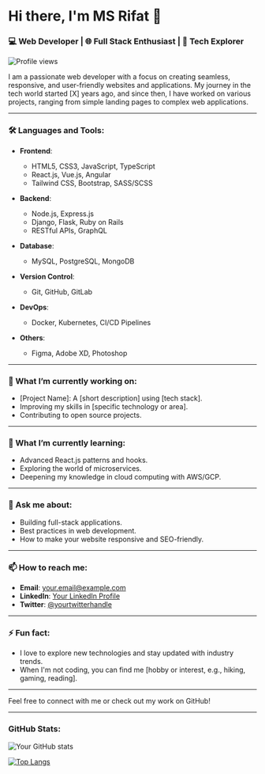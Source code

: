# Hi there, I'm MS Rifat 👋

### 💻 Web Developer | 🌐 Full Stack Enthusiast | 🚀 Tech Explorer

![Profile views](https://komarev.com/ghpvc/?username=yourusername&color=blue)

I am a passionate web developer with a focus on creating seamless, responsive, and user-friendly websites and applications. My journey in the tech world started [X] years ago, and since then, I have worked on various projects, ranging from simple landing pages to complex web applications.

---

### 🛠️ Languages and Tools:

- **Frontend**: 
  - HTML5, CSS3, JavaScript, TypeScript
  - React.js, Vue.js, Angular
  - Tailwind CSS, Bootstrap, SASS/SCSS

- **Backend**: 
  - Node.js, Express.js
  - Django, Flask, Ruby on Rails
  - RESTful APIs, GraphQL

- **Database**: 
  - MySQL, PostgreSQL, MongoDB

- **Version Control**: 
  - Git, GitHub, GitLab

- **DevOps**: 
  - Docker, Kubernetes, CI/CD Pipelines

- **Others**: 
  - Figma, Adobe XD, Photoshop

---

### 🔭 What I’m currently working on:

- [Project Name]: A [short description] using [tech stack].
- Improving my skills in [specific technology or area].
- Contributing to open source projects.

---

### 🌱 What I’m currently learning:

- Advanced React.js patterns and hooks.
- Exploring the world of microservices.
- Deepening my knowledge in cloud computing with AWS/GCP.

---

### 💬 Ask me about:

- Building full-stack applications.
- Best practices in web development.
- How to make your website responsive and SEO-friendly.

---

### 📫 How to reach me:

- **Email**: [your.email@example.com](mailto:your.email@example.com)
- **LinkedIn**: [Your LinkedIn Profile](https://www.linkedin.com/in/yourprofile/)
- **Twitter**: [@yourtwitterhandle](https://twitter.com/yourtwitterhandle)

---

### ⚡ Fun fact:

- I love to explore new technologies and stay updated with industry trends.
- When I'm not coding, you can find me [hobby or interest, e.g., hiking, gaming, reading].

---

Feel free to connect with me or check out my work on GitHub!

---

### GitHub Stats:

![Your GitHub stats](https://github-readme-stats.vercel.app/api?username=yourusername&show_icons=true&theme=radical)

[![Top Langs](https://github-readme-stats.vercel.app/api/top-langs/?username=yourusername&layout=compact&theme=radical)](https://github.com/anuraghazra/github-readme-stats)
